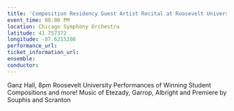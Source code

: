 ```yaml
---
title: 'Composition Residency Guest Artist Recital at Roosevelt University'
event_time: 08:00 PM
location: Chicago Symphony Orchestra
latitude: 41.757372
longitude: -87.6215208
performance_url: 
ticket_information_url: 
ensemble: 
conductor: 
---
```

Ganz Hall, 8pm
Roosevelt University
Performances of Winning Student Compositions and more!
Music of Etezady, Garrop, Albright and Premiere by Souphis and Scranton